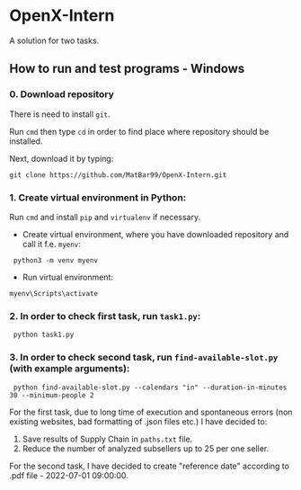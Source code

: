 # OpenX-Intern
A solution for two tasks. 



## How to run and test programs - Windows 

### 0. Download repository

There is need to install `git`.

Run ``cmd`` then type ``cd`` in order to find place where repository should be installed.

Next, download it by typing: 

``
git clone https://github.com/MatBar99/OpenX-Intern.git 
`` 




### 1. Create virtual environment in Python:

Run ``cmd`` and install ``pip`` and ``virtualenv`` if necessary.


 - Create virtual environment, where you have downloaded repository and call it f.e. ``myenv``:

`` python3 -m venv myenv``

 - Run virtual environment: 

``myenv\Scripts\activate``

### 2. In order to check first task, run ``task1.py``:

```
 python task1.py
```

### 3. In order to check second task, run ``find-available-slot.py`` (with example arguments):

```
 python find-available-slot.py --calendars "in" --duration-in-minutes 30 --minimum-people 2
```
For the first task, due to long time of execution and spontaneous errors (non existing websites, bad formatting of .json files etc.) I have decided to:
1. Save results of Supply Chain in `paths.txt` file.
2. Reduce the number of analyzed subsellers up to 25 per one seller.

For the second task, I have decided to create "reference date" according to .pdf file - 2022-07-01 09:00:00. 
